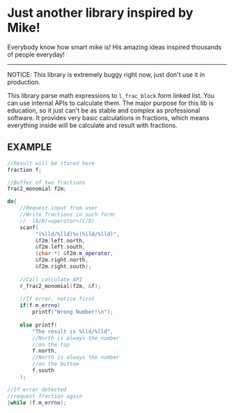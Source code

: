 Just another library inspired by Mike!
======================================

Everybody know how smart mike is! His
amazing ideas inspired thousands of
people everyday!

**************************************

NOTICE: This library is extremely
buggy right now, just don't use it in
production.

This library parse math expressions to
`l_frac_block` form linked list. You
can use internal APIs to calculate
them. The major purpose for this lib
is education, so it just can't be as
stable and complex as professional
software. It provides very basic
calculations in fractions, which means
everything inside will be calculate
and result with fractions.

EXAMPLE
-------

```c++
//Result will be stored here
fraction f;

//Buffer of two fractions
frac2_monomial f2m;

do{
    //Request input from user
    //Write fractions in such form:
    //  (A/B)<operator>(C/D)
    scanf(
         "(%lld/%lld)%c(%lld/%lld)",
         &f2m.left.north,
         &f2m.left.south,
         (char *) &f2m.m_operator,
         &f2m.right.north,
         &f2m.right.south);
   
    //Call calculate API
    r_frac2_monomial(f2m, &f);
    
    //If error, notice first
    if(f.m_errno)
        printf("Wrong Number!\n");
    
    else printf(
        "The result is %lld/%lld",
        //North is always the number
        //on the top
        f.north,
        //North is always the number
        //on the buttom
        f.south
    );

//If error detected
//request fraction again
}while (f.m_errno);
```